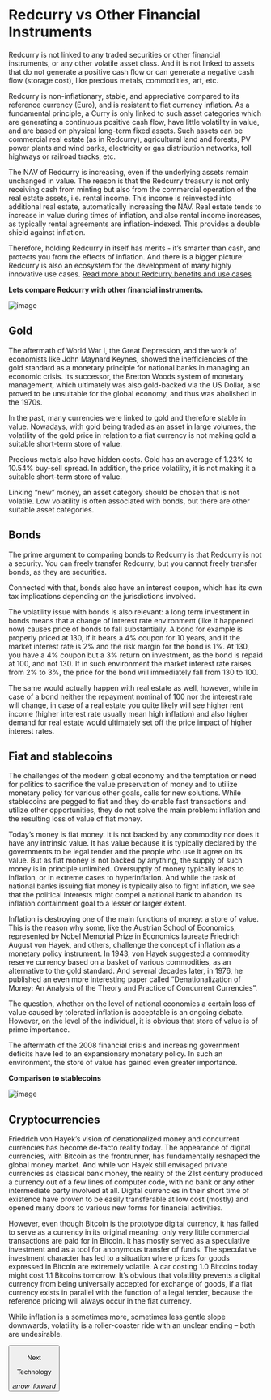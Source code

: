 # Redcurry vs Other Financial Instruments
Redcurry is not linked to any traded securities or other financial instruments, or any other volatile asset class. And it is not linked to assets that do not generate a positive cash flow or can generate a negative cash flow (storage cost), like precious metals, commodities, art, etc.
 
Redcurry is non-inflationary, stable, and appreciative compared to its reference currency (Euro), and is resistant to fiat currency inflation. As a fundamental principle, a Curry is only linked to such asset categories which are generating a continuous positive cash flow, have little volatility in value, and are based on physical long-term fixed assets. Such assets can be commercial real estate (as in Redcurry), agricultural land and forests, PV power plants and wind parks, electricity or gas distribution networks, toll highways or railroad tracks, etc.
 
The NAV of Redcurry is increasing, even if the underlying assets remain unchanged in value. The reason is that the Redcurry treasury is not only receiving cash from minting but also from the commercial operation of the real estate assets, i.e. rental income. This income is reinvested into additional real estate, automatically increasing the NAV. Real estate tends to increase in value during times of inflation, and also rental income increases, as typically rental agreements are inflation-indexed. This provides a double shield against inflation.
 
Therefore, holding Redcurry in itself has merits - it’s smarter than cash, and protects you from the effects of inflation. And there is a bigger picture: Redcurry is also an ecosystem for the development of many highly innovative use cases. [Read more about Redcurry benefits and use cases](/whitepaper/benefits.md)

**Lets compare Redcurry with other financial instruments.**

![image](../../media/img/compare.png)

## Gold
The aftermath of World War I, the Great Depression, and the work of economists like John Maynard Keynes, showed the inefficiencies of the gold standard as a monetary principle for national banks in managing an economic crisis. Its successor, the Bretton Woods system of monetary management, which ultimately was also gold-backed via the US Dollar, also proved to be unsuitable for the global economy, and thus was abolished in the 1970s.

In the past, many currencies were linked to gold and therefore stable in value. Nowadays, with gold being traded as an asset in large volumes, the volatility of the gold price in relation to a fiat currency is not making gold a suitable short-term store of value.

Precious metals also have hidden costs. Gold has an average of 1.23% to 10.54% buy-sell spread. In addition, the price volatility, it is not making it a suitable short-term store of value.

Linking “new” money, an asset category should be chosen that is not volatile. Low volatility is often associated with bonds, but there are other suitable asset categories.

## Bonds
The prime argument to comparing bonds to Redcurry is that Redcurry is not a security. You can freely transfer Redcurry, but you cannot freely transfer bonds, as they are securities.

Connected with that, bonds also have an interest coupon, which has its own tax implications depending on the jurisdictions involved.

The volatility issue with bonds is also relevant: a long term investment in bonds means that a change of interest rate environment (like it happened now) causes price of bonds to fall substantially. A bond for example is properly priced at 130, if it bears a 4% coupon for 10 years, and if the market interest rate is 2% and the risk margin for the bond is 1%. At 130, you have a 4% coupon but a 3% return on investment, as the bond is repaid at 100, and not 130. If in such environment the market interest rate raises from 2% to 3%, the price for the bond will immediately fall from 130 to 100. 

The same would actually happen with real estate as well, however, while in case of a bond neither the repayment nominal of 100 nor the interest rate will change, in case of a real estate you quite likely will see higher rent income (higher interest rate usually mean high inflation) and also higher demand for real estate would ultimately set off the price impact of higher interest rates.

## Fiat and stablecoins
The challenges of the modern global economy and the temptation or need for politics to sacrifice the value preservation of money and to utilize monetary policy for various other goals, calls for new solutions. While stablecoins are pegged to fiat and they do enable fast transactions and utilize other opportunities, they do not solve the main problem: inflation and the resulting loss of value of fiat money.

Today’s money is fiat money. It is not backed by any commodity nor does it have any intrinsic value. It has value because it is typically declared by the governments to be legal tender and the people who use it agree on its value. But as fiat money is not backed by anything, the supply of such money is in principle unlimited. Oversupply of money typically leads to inflation, or in extreme cases to hyperinflation. And while the task of national banks issuing fiat money is typically also to fight inflation, we see that the political interests might compel a national bank to abandon its inflation containment goal to a lesser or larger extent.

Inflation is destroying one of the main functions of money: a store of value. This is the reason why some, like the Austrian School of Economics, represented by Nobel Memorial Prize in Economics laureate Friedrich August von Hayek, and others, challenge the concept of inflation as a monetary policy instrument. In 1943, von Hayek suggested a commodity reserve currency based on a basket of various commodities, as an alternative to the gold standard. And several decades later, in 1976, he published an even more interesting paper called “Denationalization of Money: An Analysis of the Theory and Practice of Concurrent Currencies”.

The question, whether on the level of national economies a certain loss of value caused by tolerated inflation is acceptable is an ongoing debate. However, on the level of the individual, it is obvious that store of value is of prime importance. 

The aftermath of the 2008 financial crisis and increasing government deficits have led to an expansionary monetary policy. In such an environment, the store of value has gained even greater importance.

**Comparison to stablecoins**

![image](../../media/img/compare_stables.png)


## Cryptocurrencies
Friedrich von Hayek’s vision of denationalized money and concurrent currencies has become de-facto reality today. The appearance of digital currencies, with Bitcoin as the frontrunner, has fundamentally reshaped the global money market. And while von Hayek still envisaged private currencies as classical bank money, the reality of the 21st century produced a currency out of a few lines of computer code, with no bank or any other intermediate party involved at all. Digital currencies in their short time of existence have proven to be easily transferable at low cost (mostly) and opened many doors to various new forms for financial activities.

However, even though Bitcoin is the prototype digital currency, it has failed to serve as a currency in its original meaning: only very little commercial transactions are paid for in Bitcoin. It has mostly served as a speculative investment and as a tool for anonymous transfer of funds. The speculative investment character has led to a situation where prices for goods expressed in Bitcoin are extremely volatile. A car costing 1.0 Bitcoins today might cost 1.1 Bitcoins tomorrow. It’s obvious that volatility prevents a digital currency from being universally accepted for exchange of goods, if a fiat currency exists in parallel with the function of a legal tender, because the reference pricing will always occur in the fiat currency. 

While inflation is a sometimes more, sometimes less gentle slope downwards, volatility is a roller-coaster ride with an unclear ending – both are undesirable.

<a href="/#/asset/technology/overview">
    <button class="nextButton" >
        <div class="copy">
            <p class="title">Next</p>
            <p class="value">Technology</p>
        </div>
        <div class="icon"><i class="material-icons">arrow_forward</i></div>
    </button>
</a>

<!-- [Next: Technology](/asset/technology/overview.md) -->